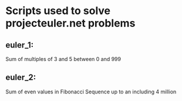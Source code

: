 # Scripts used to solve projecteuler.net problems
## euler_1: 
Sum of multiples of 3 and 5 between 0 and 999
## euler_2:
Sum of even values in Fibonacci Sequence up to an including 4 million